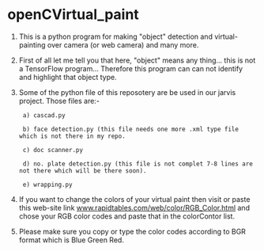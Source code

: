 # openCVirtual_paint
1. This is a python program for making "object" detection and virtual-painting over camera (or web camera) and many more.

2. First of all let me tell you that here, "object" means any thing... this is not a TensorFlow program... Therefore this program can can not identify and highlight that object type.

3. Some of the python file of this reposotery are be used in our jarvis project. Those files are:-
  
        a) cascad.py
  
        b) face detection.py (this file needs one more .xml type file which is not there in my repo.
  
        c) doc scanner.py
  
        d) no. plate detection.py (this file is not complet 7-8 lines are not there which will be there soon).
  
        e) wrapping.py

4. If you want to change the colors of your virtual paint then visit or paste this web-site link www.rapidtables.com/web/color/RGB_Color.html and chose your RGB color codes and paste that in the colorContor list.

5. Please make sure you copy or type the color codes according to BGR format which is Blue Green Red.

